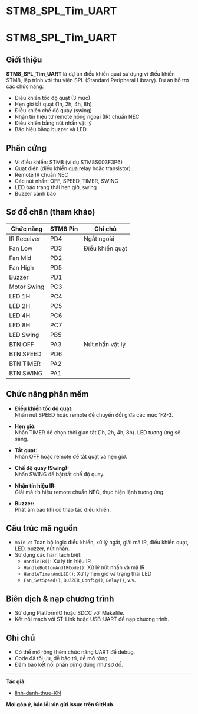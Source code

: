 # STM8_SPL_Tim_UART
# STM8_SPL_Tim_UART

## Giới thiệu

**STM8_SPL_Tim_UART** là dự án điều khiển quạt sử dụng vi điều khiển STM8, lập trình với thư viện SPL (Standard Peripheral Library). Dự án hỗ trợ các chức năng:
- Điều khiển tốc độ quạt (3 mức)
- Hẹn giờ tắt quạt (1h, 2h, 4h, 8h)
- Điều khiển chế độ quay (swing)
- Nhận tín hiệu từ remote hồng ngoại (IR) chuẩn NEC
- Điều khiển bằng nút nhấn vật lý
- Báo hiệu bằng buzzer và LED

## Phần cứng

- Vi điều khiển: STM8 (ví dụ STM8S003F3P6)
- Quạt điện (điều khiển qua relay hoặc transistor)
- Remote IR chuẩn NEC
- Các nút nhấn: OFF, SPEED, TIMER, SWING
- LED báo trạng thái hẹn giờ, swing
- Buzzer cảnh báo

## Sơ đồ chân (tham khảo)

| Chức năng      | STM8 Pin      | Ghi chú           |
|----------------|---------------|-------------------|
| IR Receiver    | PD4           | Ngắt ngoài        |
| Fan Low        | PD3           | Điều khiển quạt   |
| Fan Mid        | PD2           |                   |
| Fan High       | PD5           |                   |
| Buzzer         | PD1           |                   |
| Motor Swing    | PC3           |                   |
| LED 1H         | PC4           |                   |
| LED 2H         | PC5           |                   |
| LED 4H         | PC6           |                   |
| LED 8H         | PC7           |                   |
| LED Swing      | PB5           |                   |
| BTN OFF        | PA3           | Nút nhấn vật lý   |
| BTN SPEED      | PD6           |                   |
| BTN TIMER      | PA2           |                   |
| BTN SWING      | PA1           |                   |

## Chức năng phần mềm

- **Điều khiển tốc độ quạt:**  
  Nhấn nút SPEED hoặc remote để chuyển đổi giữa các mức 1-2-3.

- **Hẹn giờ:**  
  Nhấn TIMER để chọn thời gian tắt (1h, 2h, 4h, 8h). LED tương ứng sẽ sáng.

- **Tắt quạt:**  
  Nhấn OFF hoặc remote để tắt quạt và hẹn giờ.

- **Chế độ quay (Swing):**  
  Nhấn SWING để bật/tắt chế độ quay.

- **Nhận tín hiệu IR:**  
  Giải mã tín hiệu remote chuẩn NEC, thực hiện lệnh tương ứng.

- **Buzzer:**  
  Phát âm báo khi có thao tác điều khiển.

## Cấu trúc mã nguồn

- `main.c`: Toàn bộ logic điều khiển, xử lý ngắt, giải mã IR, điều khiển quạt, LED, buzzer, nút nhấn.
- Sử dụng các hàm tách biệt:  
  - `HandleIR()`: Xử lý tín hiệu IR  
  - `HandleButtonAndIRCode()`: Xử lý nút nhấn và mã IR  
  - `HandleTimerAndLED()`: Xử lý hẹn giờ và trạng thái LED  
  - `Fan_SetSpeed()`, `BUZZER_Config()`, `Delay()`, v.v.

## Biên dịch & nạp chương trình

- Sử dụng PlatformIO hoặc SDCC với Makefile.
- Kết nối mạch với ST-Link hoặc USB-UART để nạp chương trình.

## Ghi chú

- Có thể mở rộng thêm chức năng UART để debug.
- Code đã tối ưu, dễ bảo trì, dễ mở rộng.
- Đảm bảo kết nối phần cứng đúng như sơ đồ.

---

**Tác giả:**  
- [linh-danh-thue-KN](https://github.com/linh-danh-thue-KN)

**Mọi góp ý, báo lỗi xin gửi issue trên GitHub.**
